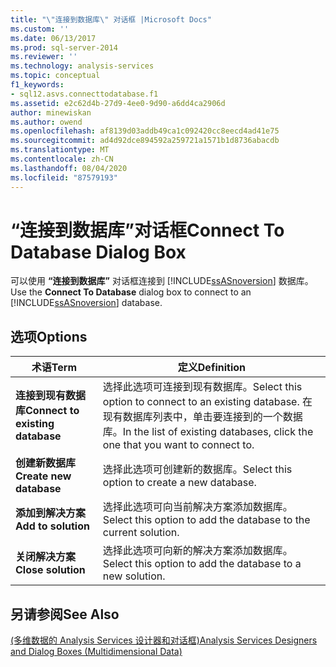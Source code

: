 ```yaml
---
title: "\"连接到数据库\" 对话框 |Microsoft Docs"
ms.custom: ''
ms.date: 06/13/2017
ms.prod: sql-server-2014
ms.reviewer: ''
ms.technology: analysis-services
ms.topic: conceptual
f1_keywords:
- sql12.asvs.connecttodatabase.f1
ms.assetid: e2c62d4b-27d9-4ee0-9d90-a6dd4ca2906d
author: minewiskan
ms.author: owend
ms.openlocfilehash: af8139d03addb49ca1c092420cc8eecd4ad41e75
ms.sourcegitcommit: ad4d92dce894592a259721a1571b1d8736abacdb
ms.translationtype: MT
ms.contentlocale: zh-CN
ms.lasthandoff: 08/04/2020
ms.locfileid: "87579193"
---
```

# <a name="connect-to-database-dialog-box"></a><span data-ttu-id="588aa-102">“连接到数据库”对话框</span><span class="sxs-lookup"><span data-stu-id="588aa-102">Connect To Database Dialog Box</span></span>
  <span data-ttu-id="588aa-103">可以使用 **“连接到数据库”** 对话框连接到 [!INCLUDE[ssASnoversion](../includes/ssasnoversion-md.md)] 数据库。</span><span class="sxs-lookup"><span data-stu-id="588aa-103">Use the **Connect To Database** dialog box to connect to an [!INCLUDE[ssASnoversion](../includes/ssasnoversion-md.md)] database.</span></span>  
  
## <a name="options"></a><span data-ttu-id="588aa-104">选项</span><span class="sxs-lookup"><span data-stu-id="588aa-104">Options</span></span>  
  
|<span data-ttu-id="588aa-105">术语</span><span class="sxs-lookup"><span data-stu-id="588aa-105">Term</span></span>|<span data-ttu-id="588aa-106">定义</span><span class="sxs-lookup"><span data-stu-id="588aa-106">Definition</span></span>|  
|----------|----------------|  
|<span data-ttu-id="588aa-107">**连接到现有数据库**</span><span class="sxs-lookup"><span data-stu-id="588aa-107">**Connect to existing database**</span></span>|<span data-ttu-id="588aa-108">选择此选项可连接到现有数据库。</span><span class="sxs-lookup"><span data-stu-id="588aa-108">Select this option to connect to an existing database.</span></span> <span data-ttu-id="588aa-109">在现有数据库列表中，单击要连接到的一个数据库。</span><span class="sxs-lookup"><span data-stu-id="588aa-109">In the list of existing databases, click the one that you want to connect to.</span></span>|  
|<span data-ttu-id="588aa-110">**创建新数据库**</span><span class="sxs-lookup"><span data-stu-id="588aa-110">**Create new database**</span></span>|<span data-ttu-id="588aa-111">选择此选项可创建新的数据库。</span><span class="sxs-lookup"><span data-stu-id="588aa-111">Select this option to create a new database.</span></span>|  
|<span data-ttu-id="588aa-112">**添加到解决方案**</span><span class="sxs-lookup"><span data-stu-id="588aa-112">**Add to solution**</span></span>|<span data-ttu-id="588aa-113">选择此选项可向当前解决方案添加数据库。</span><span class="sxs-lookup"><span data-stu-id="588aa-113">Select this option to add the database to the current  solution.</span></span>|  
|<span data-ttu-id="588aa-114">**关闭解决方案**</span><span class="sxs-lookup"><span data-stu-id="588aa-114">**Close solution**</span></span>|<span data-ttu-id="588aa-115">选择此选项可向新的解决方案添加数据库。</span><span class="sxs-lookup"><span data-stu-id="588aa-115">Select this option to add the database to a new solution.</span></span>|  
  
## <a name="see-also"></a><span data-ttu-id="588aa-116">另请参阅</span><span class="sxs-lookup"><span data-stu-id="588aa-116">See Also</span></span>  
 [<span data-ttu-id="588aa-117">&#40;多维数据的 Analysis Services 设计器和对话框&#41;</span><span class="sxs-lookup"><span data-stu-id="588aa-117">Analysis Services Designers and Dialog Boxes &#40;Multidimensional Data&#41;</span></span>](analysis-services-designers-and-dialog-boxes-multidimensional-data.md)  
  
  

